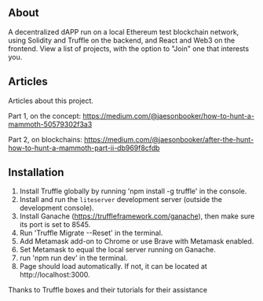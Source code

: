 ## About

A decentralized dAPP run on a local Ethereum test blockchain network, using Solidity and Truffle on the backend, and React and Web3 on the frontend. View a list of projects, with the option to "Join" one that interests you.

## Articles

Articles about this project.

Part 1, on the concept: https://medium.com/@jaesonbooker/how-to-hunt-a-mammoth-50579302f3a3

Part 2, on blockchains: https://medium.com/@jaesonbooker/after-the-hunt-how-to-hunt-a-mammoth-part-ii-db969f8cfdb

## Installation

1. Install Truffle globally by running 'npm install -g truffle' in the console.
2. Install and run the `liteserver` development server (outside the development console).
3. Install Ganache (https://truffleframework.com/ganache), then make sure its port is set to 8545.
4. Run 'Truffle Migrate --Reset' in the terminal.
5. Add Metamask add-on to Chrome or use Brave with Metamask enabled.
6. Set Metamask to equal the local server running on Ganache.
7. run 'npm run dev' in the terminal.
8. Page should load automatically. If not, it can be located at http://localhost:3000.

Thanks to Truffle boxes and their tutorials for their assistance
